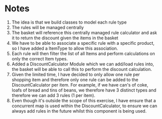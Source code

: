 # Notes

1) The idea is that we build classes to model each rule type
2) The rules will be managed centrally
3) The basket will reference this centrally managed rule calculator and ask it to return the discount given the items in the basket
4) We have to be able to associate a specific rule with a specific product, so I have added a ItemType to allow this association.
5) Each rule will then filter the list of all Items and perform calculations on only the correct Item types.
6) Added a DiscountCalculator Module which we can add/load rules into, the basket will be able to call this to perform the discount calculation.
7) Given the limited time, I have decided to only allow one rule per shopping item and therefore only one rule can be added to the DiscountCalculator per item. 
For example, if we have can's of coke, loafs of bread and tins of beans, we therefore have 3 distinct types and therefore we can add 3 rules (1 per item).
8) Even though it's outside the scope of this exercise, I have ensure that a concurrent map is used within the DiscountCalculator, to ensure we can always add rules in the future whilst this component is being used.

